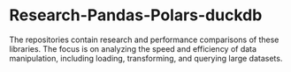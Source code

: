 # Research-Pandas-Polars-duckdb
The repositories contain research and performance comparisons of these libraries. The focus is on analyzing the speed and efficiency of data manipulation, including loading, transforming, and querying large datasets.
